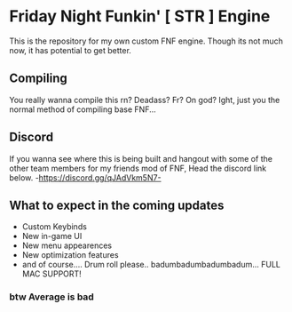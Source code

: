 # Friday Night Funkin' [ STR ] Engine

This is the repository for my own custom FNF engine. Though its not much now, it has potential to get better.

## Compiling

You really wanna compile this rn? Deadass? Fr? On god?
Ight, just you the normal method of compiling base FNF...

## Discord

If you wanna see where this is being built and hangout with some of the other team members for my friends mod of FNF, Head the discord link below.
-https://discord.gg/qJAdVkm5N7-

## What to expect in the coming updates

- Custom Keybinds
- New in-game UI
- New menu appearences
- New optimization features
- and of course.... Drum roll please.. badumbadumbadumbadum... FULL MAC SUPPORT!

### btw Average is bad

